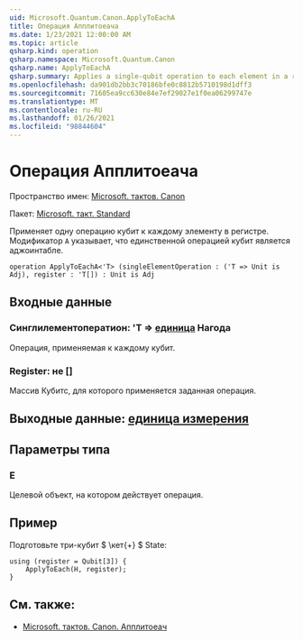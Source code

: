 ```yaml
---
uid: Microsoft.Quantum.Canon.ApplyToEachA
title: Операция Апплитоеача
ms.date: 1/23/2021 12:00:00 AM
ms.topic: article
qsharp.kind: operation
qsharp.namespace: Microsoft.Quantum.Canon
qsharp.name: ApplyToEachA
qsharp.summary: Applies a single-qubit operation to each element in a register. The modifier `A` indicates that the single-qubit operation is adjointable.
ms.openlocfilehash: da901db2bb3c70186bfe0c8812b5710198d1dff3
ms.sourcegitcommit: 71605ea9cc630e84e7ef29027e1f0ea06299747e
ms.translationtype: MT
ms.contentlocale: ru-RU
ms.lasthandoff: 01/26/2021
ms.locfileid: "98844604"
---
```

# <a name="applytoeacha-operation"></a>Операция Апплитоеача

Пространство имен: [Microsoft. тактов. Canon](xref:Microsoft.Quantum.Canon)

Пакет: [Microsoft. такт. Standard](https://nuget.org/packages/Microsoft.Quantum.Standard)


Применяет одну операцию кубит к каждому элементу в регистре.
Модификатор `A` указывает, что единственной операцией кубит является аджоинтабле.

```qsharp
operation ApplyToEachA<'T> (singleElementOperation : ('T => Unit is Adj), register : 'T[]) : Unit is Adj
```


## <a name="input"></a>Входные данные

### <a name="singleelementoperation--t--unit--is-adj"></a>Синглилементоператион: 'T => [единица](xref:microsoft.quantum.lang-ref.unit)  Нагода

Операция, применяемая к каждому кубит.


### <a name="register--t"></a>Register: не []

Массив Кубитс, для которого применяется заданная операция.



## <a name="output--unit"></a>Выходные данные: [единица измерения](xref:microsoft.quantum.lang-ref.unit)



## <a name="type-parameters"></a>Параметры типа

### <a name="t"></a>Е

Целевой объект, на котором действует операция.

## <a name="example"></a>Пример

Подготовьте три-кубит $ \кет{+} $ State:

```qsharp
using (register = Qubit[3]) {
    ApplyToEach(H, register);
}
```

## <a name="see-also"></a>См. также:

- [Microsoft. тактов. Canon. Апплитоеач](xref:Microsoft.Quantum.Canon.ApplyToEach)